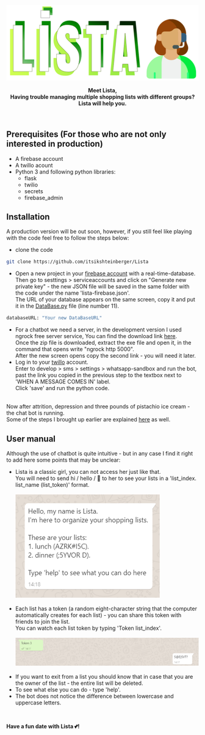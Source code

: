 ![](https://github.com/itsikshteinberger/Lista/blob/master/Lista/Media/logo.png) <br/> 
<p align="center">
    <b>Meet Lista,<br/> Having trouble managing multiple shopping lists with different groups? Lista will help you.</b>
</p>
<br/>

## Prerequisites (For those who are not only interested in production)
- A firebase account
- A twillo acount
- Python 3 and following python libraries:
    - flask
    - twilio
    - secrets
    - firebase_admin

## Installation
A production version will be out soon, however, if you still feel like playing with the code feel free to follow the steps below:<br/>
* clone the code
```bash
git clone https://github.com/itsikshteinberger/Lista
```
* Open a new project in your [firebase account](https://console.firebase.google.com/) with a real-time-database. <br/>
Then go to sesttings > serviceaccounts and click on "Generate new private key" - the new JSON file will be saved in the same folder with the code under the name 'lista-firebase.json'. <br/>The URL of your database appears on the same screen, copy it and put it in the [DataBase.py](https://github.com/itsikshteinberger/Lista/blob/master/Lista/DataBase.py) file (line number 11). 
```python
databaseURL: "Your new DataBaseURL"
```
* For a chatbot we need a server, in the development version I used ngrock free server service, You can find the download link [here](https://ngrok.com/download). 
<br/>Once the zip file is downloaded, extract the exe file and open it, in the command that opens write "ngrock http 5000". 
<br/>After the new screen opens copy the second link - you will need it later.
* Log in to your [twillo](https://console.twilio.com/) account. <br/>
Enter to develop > sms > settings > whatsapp-sandbox and run the bot, past the link you copied in the previous step to the textbox next to 'WHEN A MESSAGE COMES IN' label.
<br/> Click 'save' and run the python code.

<br/>Now after attrition, depression and three pounds of pistachio ice cream - the chat bot is running.
<br/>Some of the steps I brought up earlier are explained [here](https://www.twilio.com/blog/build-a-whatsapp-chatbot-with-python-flask-and-twilio) as well.

## User manual
Although the use of chatbot is quite intuitive - but in any case I find it right to add here some points that may be unclear:
* Lista is a classic girl, you can not access her just like that.
<br/> You will need to send hi / hello / :wave: to her to see your lists in a 'list_index. list_name (list_token)' format. <br/><br/>
![](https://github.com/itsikshteinberger/Lista/blob/master/Lista/Media/screen1.png)<br/><br/>
* Each list has a token (a random eight-character string that the computer automatically creates for each list) - you can share this token with friends to join the list.
<br/>You can watch each list token by typing 'Token list_index'.<br/><br/>
![](https://github.com/itsikshteinberger/Lista/blob/master/Lista/Media/screen2.png)<br/><br/>
* If you want to exit from a list you should know that in case that you are the owner of the list - the entire list will be deleted.
* To see what else you can do - type 'help'.
* The bot does not notice the difference between lowercase and uppercase letters.

<br/>

__Have a fun date with Lista :two_hearts:!__

